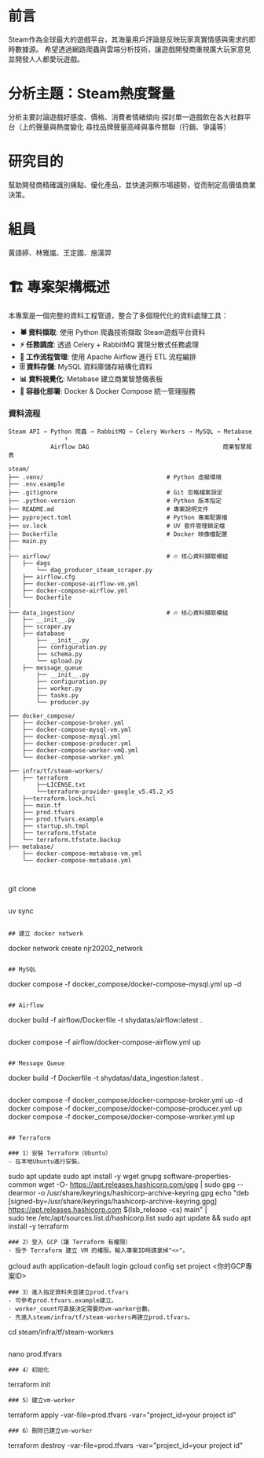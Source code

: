 # 前言

Steam作為全球最大的遊戲平台，其海量用戶評論是反映玩家真實情感與需求的即時數據源。
希望透過網路爬蟲與雲端分析技術，讓遊戲開發商重視廣大玩家意見並開發人人都愛玩遊戲。

# 分析主題：Steam熱度聲量

分析主要討論遊戲好感度、價格、消費者情緒傾向
探討單一遊戲飲在各大社群平台（上的聲量與熱度變化
尋找品牌聲量高峰與事件關聯（行銷、爭議等）

# 研究目的

幫助開發商精確識別痛點、優化產品，並快速洞察市場趨勢，從而制定高價值商業決策。


# 組員

黃語婷、林雅嵐、王定國、施漢羿

# 🏗️ 專案架構概述


本專案是一個完整的資料工程管道，整合了多個現代化的資料處理工具：

- **🕷️ 資料擷取**: 使用 Python 爬蟲技術擷取 Steam遊戲平台資料
- **⚡ 任務調度**: 透過 Celery + RabbitMQ 實現分散式任務處理
- **🚀 工作流程管理**: 使用 Apache Airflow 進行 ETL 流程編排
- **🗄️ 資料存儲**: MySQL 資料庫儲存結構化資料
- **📊 資料視覺化**: Metabase 建立商業智慧儀表板
- **🐳 容器化部署**: Docker & Docker Compose 統一管理服務

### 資料流程
```
Steam API → Python 爬蟲 → RabbitMQ → Celery Workers → MySQL → Metabase
                ↑                                                ↓
            Airflow DAG                                      商業智慧報表

steam/
├── .venv/                                   # Python 虛擬環境
├── .env.example
├── .gitignore                               # Git 忽略檔案設定
├── .python-version                          # Python 版本指定
├── README.md                                # 專案說明文件
├── pyproject.toml                           # Python 專案配置檔
├── uv.lock                                  # UV 套件管理鎖定檔
├── Dockerfile                               # Docker 映像檔配置
├── main.py
│
├── airflow/                                 # 🔥 核心資料擷取模組
│   ├── dags
│       └── dag_producer_steam_scraper.py
│   ├── airflow.cfg
│   ├── docker-compose-airflow-vm.yml
│   ├── docker-compose-airflow.yml
│   └── Dockerfile
│
├── data_ingestion/                          # 🔥 核心資料擷取模組
│   ├── __init__.py                              
│   ├── scraper.py
│   ├── database
│       ├── __init__.py
│       ├── configuration.py
│       ├── schema.py
│       └── upload.py
│   ├── message_queue
│       ├── __init__.py
│       ├── configuration.py
│       ├── worker.py
│       ├── tasks.py
│       └── producer.py
│                        
├── docker_compose/
│   ├── docker-compose-broker.yml
│   ├── docker-compose-mysql-vm.yml
│   ├── docker-compose-mysql.yml
│   ├── docker-compose-producer.yml
│   ├── docker-compose-worker-vmQ.yml
│   └── docker-compose-worker.yml
│
├── infra/tf/steam-workers/
│   ├── terraform
│       ├──LICENSE.txt
│       └──terraform-provider-google_v5.45.2_x5
│   ├──terraform.lock.hcl
│   ├── main.tf
│   ├── prod.tfvars
│   ├── prod.tfvars.example
│   ├── startup.sh.tmpl
│   ├── terraform.tfstate
│   └── terraform.tfstate.backup
├── metabase/
    ├── docker-compose-metabase-vm.yml
    └── docker-compose-metabase.yml



```
git clone
```

```
uv sync
```

## 建立 docker network
```
docker network create njr20202_network
```

## MySQL
```
docker compose -f docker_compose/docker-compose-mysql.yml up -d
```

## Airflow
```
docker build -f airflow/Dockerfile -t shydatas/airflow:latest .
```

```
docker compose -f airflow/docker-compose-airflow.yml up
```

## Message Queue
```
docker build -f Dockerfile -t shydatas/data_ingestion:latest .
```

```
docker compose -f docker_compose/docker-compose-broker.yml up -d
docker compose -f docker_compose/docker-compose-producer.yml up
docker compose -f docker_compose/docker-compose-worker.yml up
```

## Terraform

### 1）安裝 Terraform（Ubuntu）
- 在本地Ubuntu進行安裝。
```
sudo apt update
sudo apt install -y wget gnupg software-properties-common
wget -O- https://apt.releases.hashicorp.com/gpg | sudo gpg --dearmor -o /usr/share/keyrings/hashicorp-archive-keyring.gpg
echo "deb [signed-by=/usr/share/keyrings/hashicorp-archive-keyring.gpg] https://apt.releases.hashicorp.com $(lsb_release -cs) main" | \
  sudo tee /etc/apt/sources.list.d/hashicorp.list
sudo apt update && sudo apt install -y terraform
```
### 2）登入 GCP（讓 Terraform 有權限）
- 授予 Terraform 建立 VM 的權限。輸入專案ID時請拿掉"<>"。
```
gcloud auth application-default login
gcloud config set project <你的GCP專案ID>
```
### 3）進入指定資料夾並建立prod.tfvars
- 可參考prod.tfvars.example建立。
- worker_count可直接決定需要的vm-worker台數。
- 先進入steam/infra/tf/steam-workers再建立prod.tfvars。
```
cd steam/infra/tf/steam-workers
```
```
nano prod.tfvars
```
### 4）初始化
```
terraform init
```
### 5）建立vm-worker
```
terraform apply -var-file=prod.tfvars -var="project_id=your project id"
```
### 6）刪除已建立vm-worker
```
terraform destroy -var-file=prod.tfvars -var="project_id=your project id"
```